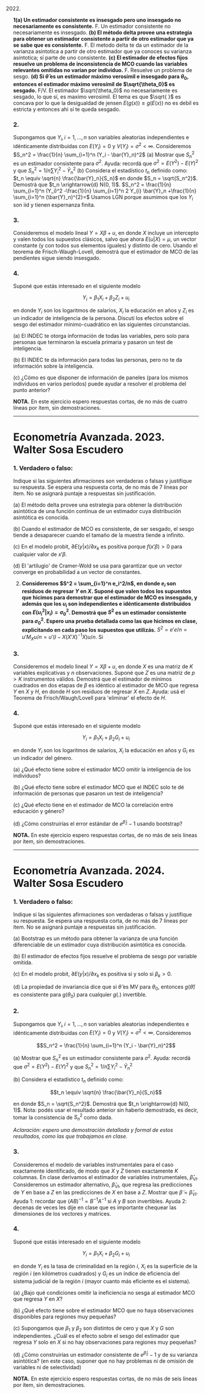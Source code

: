 2022.
**1(a) Un estimador consistente es insesgado pero uno insesgado no necesariamente es consistente.** F. Un estimador consistente no necesariamente es insesgado. **(b) El método delta provee una estrategia para obtener un estimador consistente a partir de otro estimador que ya se sabe que es consistente.** F. El metodo delta te da un estimador de la varianza asintotica a partir de otro estimador que ya conoces su varianza asintotica; sí parte de uno consistente. **(c) El estimador de efectos fijos resuelve un problema de inconsistencia de MCO cuando las variables relevantes omitidas no varían por individuo.** F. Resuelve un problema de sesgo.  **(d) Si $\hat{\theta}$ es un estimador máximo verosímil e insesgado para $\theta_0$, entonces el estimador máximo verosímil de $\sqrt{\theta_0}$ es sesgado.** F/V. El estimador $\sqrt{\theta_0}$ no necesariamente es sesgado, lo que sí, es maximo verosimil. El tema es que $\sqrt{  }$  es concava por lo que la desigualdad de jensen $E(g(x)) \leq g(E(x))$ no es debil es estricta y entonces ahi sí te queda sesgado.


### 2. 
Supongamos que $Y_i, i = 1, \ldots, n$ son variables aleatorias independientes e idénticamente distribuidas con $E(Y_i) = 0$ y $V(Y_i) = \sigma^2 < \infty$. Consideremos $S_n^2 = \frac{1}{n} \sum_{i=1}^n (Y_i - \bar{Y}_n)^2$ (a) Mostrar que $S_n^2$ es un estimador consistente para $\sigma^2$. Ayuda: recordá que $\sigma^2 = E(Y^2) - E(Y)^2$ y que $S_n^2 = 1/n\sum Y_i^2 - \bar{Y}_n^2$ (b) Considera el estadístico $t_n$ definido como: $t_n \equiv \sqrt{n} \frac{\bar{Y}_n}{S_n}$ en donde $S_n = \sqrt{S_n^2}$. Demostrá que $t_n \xrightarrow{d} N(0, 1)$. 
$S_n^2 = \frac{1}{n} \sum_{i=1}^n (Y_i)^2 -\frac{1}{n} \sum_{i=1}^n 2  Y_{i} \bar{Y}_n +\frac{1}{n} \sum_{i=1}^n (\bar{Y}_n)^{2}=$
Usamos LGN porque asumimos que los $Y_{i}$ son iid y tienen espernanza finita. 



### 3. 
Consideremos el modelo lineal $Y = X\beta + u$, en donde $X$ incluye un intercepto y valen todos los supuestos clásicos, salvo que ahora $E(u|X) = \mu$, un vector constante (y con todos sus elementos iguales) y distinto de cero. Usando el teorema de Frisch-Waugh-Lovell, demostrá que el estimador de MCO de las pendientes sigue siendo insesgado.

### 4. 
Suponé que estás interesado en el siguiente modelo

$$Y_i = \beta_1 X_i + \beta_2 Z_i + u_i$$

en donde $Y_i$ son los logaritmos de salarios, $X_i$ la educación en años y $Z_i$ es un indicador de inteligencia de la persona. Discutí los efectos sobre el sesgo del estimador mínimo-cuadrático en las siguientes circunstancias.

(a) El INDEC te otorga información de todas las variables, pero solo para personas que terminaron la escuela primaria y pasaron un test de inteligencia.

(b) El INDEC te da información para todas las personas, pero no te da información sobre la inteligencia.

(c) ¿Cómo es que disponer de información de paneles (para los mismos individuos en varios períodos) puede ayudar a resolver el problema del punto anterior?

**NOTA.** En este ejercicio espero respuestas cortas, de no más de cuatro líneas por ítem, sin demostraciones.

---

# Econometría Avanzada. 2023. Walter Sosa Escudero

### 1. Verdadero o falso: 
Indique si las siguientes afirmaciones son verdaderas o falsas y justifique su respuesta. Se espera una respuesta corta, de no más de 7 líneas por ítem. No se asignará puntaje a respuestas sin justificación.

(a) El método delta provee una estrategia para obtener la distribución asintótica de una función continua de un estimador cuya distribución asintótica es conocida.

(b) Cuando el estimador de MCO es consistente, de ser sesgado, el sesgo tiende a desaparecer cuando el tamaño de la muestra tiende a infinito.

(c) En el modelo probit, $\partial E(y|x)/\partial x_k$ es positiva porque $f(x'\beta) > 0$ para cualquier valor de $x'\beta$.

(d) El 'artilugio' de Cramer-Wold se usa para garantizar que un vector converge en probabilidad a un vector de constantes. 


2. **Consideremos $S^2 = \sum_{i=1}^n e_i^2/n$, en donde $e_i$ son residuos de regresar $Y$ en $X$. Suponé que valen todos los supuestos que hicimos para demostrar que el estimador de MCO es insesgado, y además que los $u_i$ son independientes e idénticamente distribuidos con $E(u^{2}_i|x_i) = \sigma_0^2$. Demostrá que $S^2$ es un estimador consistente para $\sigma_0^2$. Espero una prueba detallada como las que hicimos en clase, explicitando en cada paso los supuestos que utilizás.**  $S^{2}=e'e/n=u'M_{X}u/n=u'(I-X(X'X)^{-1}X)u / n$. Si 

### 3. 
Consideremos el modelo lineal $Y = X\beta + u$, en donde $X$ es una matriz de $K$ variables explicativas y $n$ observaciones. Suponé que $Z$ es una matriz de $p > K$ instrumentos válidos. Demostrá que el estimador de mínimos cuadrados en dos etapas de $\beta$ es idéntico al estimador de MCO que regresa $Y$ en $X$ y $H$, en donde $H$ son residuos de regresar $X$ en $Z$. Ayuda: usá el Teorema de Frisch/Waugh/Lovell para 'eliminar' el efecto de $H$.

### 4. 
Suponé que estás interesado en el siguiente modelo

$$Y_i = \beta_1 X_i + \beta_2 G_i + u_i$$

en donde $Y_i$ son los logaritmos de salarios, $X_i$ la educación en años y $G_i$ es un indicador del género.

(a) ¿Qué efecto tiene sobre el estimador MCO omitir la inteligencia de los individuos?

(b) ¿Qué efecto tiene sobre el estimador MCO que el INDEC solo te dé información de personas que pasaron un test de inteligencia?

(c) ¿Qué efecto tiene en el estimador de MCO la correlación entre educación y género?

(d) ¿Cómo construirías el error estándar de $e^{\hat{\beta}_2} - 1$ usando bootstrap?

**NOTA.** En este ejercicio espero respuestas cortas, de no más de seis líneas por ítem, sin demostraciones.

---

# Econometría Avanzada. 2024. Walter Sosa Escudero


### 1. Verdadero o falso: 
Indique si las siguientes afirmaciones son verdaderas o falsas y justifique su respuesta. Se espera una respuesta corta, de no más de 7 líneas por ítem. No se asignará puntaje a respuestas sin justificación.

(a) Bootstrap es un método para obtener la varianza de una función diferenciable de un estimador cuya distribución asintótica es conocida.

(b) El estimador de efectos fijos resuelve el problema de sesgo por variable omitida.

(c) En el modelo probit, $\partial E(y|x)/\partial x_k$ es positiva si y solo si $\beta_k > 0$.

(d) La propiedad de invariancia dice que si $\hat{\theta}$ es MV para $\theta_0$, entonces $g(\hat{\theta})$ es consistente para $g(\theta_0)$ para cualquier $g(.)$ invertible.

### 2. 
Supongamos que $Y_i, i = 1, \ldots, n$ son variables aleatorias independientes e idénticamente distribuidas con $E(Y_i) = 0$ y $V(Y_i) = \sigma^2 < \infty$. Consideremos

$$S_n^2 = \frac{1}{n} \sum_{i=1}^n (Y_i - \bar{Y}_n)^2$$

(a) Mostrar que $S_n^2$ es un estimador consistente para $\sigma^2$. Ayuda: recordá que $\sigma^2 = E(Y^2) - E(Y)^2$ y que $S_n^2 = 1/n\sum Y_i^2 - \bar{Y}_n^2$

(b) Considera el estadístico $t_n$ definido como:

$$t_n \equiv \sqrt{n} \frac{\bar{Y}_n}{S_n}$$

en donde $S_n = \sqrt{S_n^2}$. Demostrá que $t_n \xrightarrow{d} N(0, 1)$. Nota: podés usar el resultado anterior sin haberlo demostrado, es decir, tomar la consistencia de $S_n^2$ como dada.

*Aclaración: espero una demostración detallada y formal de estos resultados, como las que trabajamos en clase.*

### 3. 
Consideremos el modelo de variables instrumentales para el caso exactamente identificado, de modo que $X$ y $Z$ tienen exactamente $K$ columnas. En clase derivamos el estimador de variables instrumentales, $\hat{\beta}_{VI}$. Consideremos un estimador alternativo, $\tilde{\beta}_{VI}$, que regresa las predicciones de $Y$ en base a $Z$ en las predicciones de $X$ en base a $Z$. Mostrar que $\tilde{\beta} = \hat{\beta}_{VI}$. Ayuda 1: recordar que $(AB)^{-1} = B^{-1}A^{-1}$ si $A$ y $B$ son invertibles. Ayuda 2: decenas de veces les dije en clase que es importante chequear las dimensiones de los vectores y matrices.

### 4. 
Suponé que estás interesado en el siguiente modelo

$$Y_i = \beta_1 X_i + \beta_2 G_i + u_i$$

en donde $Y_i$ es la tasa de criminalidad en la región $i$, $X_i$ es la superficie de la región $i$ (en kilómetros cuadrados) y $G_i$ es un índice de eficiencia del sistema judicial de la región $i$ (mayor cuanto más eficiente es el sistema).

(a) ¿Bajo qué condiciones omitir la ineficiencia no sesga al estimador MCO que regresa $Y$ en $X$?

(b) ¿Qué efecto tiene sobre el estimador MCO que no haya observaciones disponibles para regiones muy pequeñas?

(c) Supongamos que $\beta_1$ y $\beta_2$ son distintos de cero y que $X$ y $G$ son independientes. ¿Cuál es el efecto sobre el sesgo del estimador que regresa $Y$ solo en $X$ si no hay observaciones para regiones muy pequeñas?

(d) ¿Cómo construirías un estimador consistente de $e^{\hat{\beta}_2} - 1$ y de su varianza asintótica? (en este caso, suponer que no hay problemas ni de omisión de variables ni de selectividad)

**NOTA.** En este ejercicio espero respuestas cortas, de no más de seis líneas por ítem, sin demostraciones.